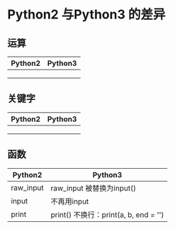 # Python2 与Python3 的差异

## 运算
Python2      | Python3 
------------ | -------------
             | 
             | 
             | 

## 关键字
Python2      | Python3 
------------ | -------------
             | 
             | 
             | 

## 函数
Python2      | Python3 
------------ | -------------
raw_input    | raw_input 被替换为input()
input        | 不再用input
print        | print()    不换行：print(a, b, end = '')
